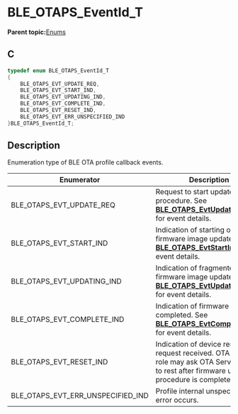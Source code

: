 # BLE\_OTAPS\_EventId\_T

**Parent topic:**[Enums](GUID-69CAE3CF-8610-4E11-956A-B03DDAFD0B95.md)

## C

```c
typedef enum BLE_OTAPS_EventId_T
{
    BLE_OTAPS_EVT_UPDATE_REQ,
    BLE_OTAPS_EVT_START_IND,
    BLE_OTAPS_EVT_UPDATING_IND,
    BLE_OTAPS_EVT_COMPLETE_IND,
    BLE_OTAPS_EVT_RESET_IND,
    BLE_OTAPS_EVT_ERR_UNSPECIFIED_IND
}BLE_OTAPS_EventId_T;
```

## Description

Enumeration type of BLE OTA profile callback events.

|Enumerator|Description|
|----------|-----------|
|BLE\_OTAPS\_EVT\_UPDATE\_REQ|Request to start update procedure. See **[BLE\_OTAPS\_EvtUpdateReq\_T](GUID-66F7A381-CFCD-4F35-AFFE-9FF065555A93.md)** for event details.|
|BLE\_OTAPS\_EVT\_START\_IND|Indication of starting one firmware image update. See **[BLE\_OTAPS\_EvtStartInd\_T](GUID-0888211F-7B6B-4EB6-88D6-EF039AA22A1E.md)** for event details.|
|BLE\_OTAPS\_EVT\_UPDATING\_IND|Indication of fragmented firmware image update. See **[BLE\_OTAPS\_EvtUpdatingInd\_T](GUID-76DA4B74-9D2A-44ED-92A8-1A8A9FEDE530.md)** for event details.|
|BLE\_OTAPS\_EVT\_COMPLETE\_IND|Indication of firmware update completed. See **[BLE\_OTAPS\_EvtCompleteInd\_T](GUID-3351C450-6061-49E2-858A-0C525644E118.md)** for event details.|
|BLE\_OTAPS\_EVT\_RESET\_IND|Indication of device reset request received. OTA client role may ask OTA Server device to rest after firmware update procedure is completed.|
|BLE\_OTAPS\_EVT\_ERR\_UNSPECIFIED\_IND|Profile internal unspecified error occurs.|

